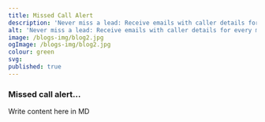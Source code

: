 ```yaml
---
title: Missed Call Alert
description: 'Never miss a lead: Receive emails with caller details for every missed call.'
alt: 'Never miss a lead: Receive emails with caller details for every missed call.'
image: /blogs-img/blog2.jpg
ogImage: /blogs-img/blog2.jpg
colour: green
svg: 
published: true
---
```



### Missed call alert...
Write content here in MD
